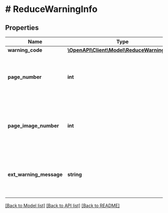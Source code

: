 # # ReduceWarningInfo

## Properties

Name | Type | Description | Notes
------------ | ------------- | ------------- | -------------
**warning_code** | [**\OpenAPI\Client\Model\ReduceWarningCode**](ReduceWarningCode.md) |  | [optional] 
**page_number** | **int** | The number of the page processed when the warning occured. | [optional] [readonly] 
**page_image_number** | **int** | The number of the image of the page processed when the warning occured. | [optional] [readonly] 
**ext_warning_message** | **string** | The warning message associated with the warning, if any. | [optional] [readonly] 

[[Back to Model list]](../../README.md#documentation-for-models) [[Back to API list]](../../README.md#documentation-for-api-endpoints) [[Back to README]](../../README.md)


